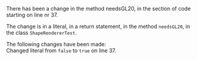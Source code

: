 There has been a change in the method needsGL20, in the section of code starting on line nr 37.
  
The change is in a literal, in a return statement, in the method ```needsGL20```, in the class ```ShapeRendererTest```.
  
The following changes have been made:  
Changed literal from ```false``` to ```true``` on line 37.  
